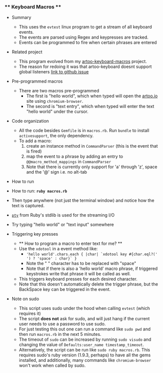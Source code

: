 ### ** Keyboard Macros **

- Summary
  - This uses the `evtest` linux program to get a stream of all keyboard events.
  - The events are parsed using Regex and keypresses are tracked.
  - Events can be programmed to fire when certain phrases are entered

- Related project
  - This program evolved from my [artoo-keyboard-macros](https://github.com/maxpleaner/artoo-keyboard-macros) project.
  - The reason for redoing it was that artoo-keyboard doesnt support global listeners [link to github issue](https://github.com/hybridgroup/artoo-keyboard/issues/6)

- Pre-programmed macros
  - There are two macros pre-programmed
    - The first is  "hello world", which when typed will open the [artoo.io](artoo.io) site using
  `chromium-browser`. 
    - The second is "text entry", which when typed will enter the text "hello world" under the cursor. 

- Code organization
  - All the code besides `Gemfile` is in `macros.rb`. Run `bundle` to install `activesupport`, the only dependency. 
  - To add a macro:
    1. create an instance method in `CommandParser` (this is the event that is fired)
    2. map the event to a phrase by adding an entry to `@@macro_method_mappings` in `CommandParser`
    3. Note that there is currently only support for 'a' through 'z', space and the '@' sign i.e. no alt-tab
-  How to run
  - How to run: __`ruby macros.rb`__
  - Then type anywhere (not just the terminal window) and notice how the text is captured.
  - [`pty`](http://ruby-doc.org/stdlib-2.2.3/libdoc/pty/rdoc/PTY.html) from Ruby's stdlib is used for the streaming I/O 
  - Try typing "hello world"  or "text input" somewhere

- Triggering key presses
  - ** How to program a macro to enter text for me? **
  - Use the `xdotool` in a event method like:
    - ``'hello world'.chars.each { |char| `xdotool key #{char.eql?(' ') ? 'space' : char}` }``
    - Note the " " character has to be replaced with "space"
    - Note that if there is also a 'hello world' macro phrase, if triggered keystrokes write that phrase it will be called as well.
  - This triggers keyboard presses for each desired character.
  - Note that this doesn't automatically delete the trigger phrase, but the BackSpace key can be triggered in the event. 

- Note on sudo
  - This script uses sudo under the hood when calling `evtest` (which requires it)
  - The script **does not** ask for sudo, and will just hang if the current user needs to use a password to use sudo. 
  - For just testing this out one can run a command like `sudo pwd` and then run `macros.rb` in the next 5 minutes.
  - The  timeout of `sudo` can be increased by running `sudo visudo` and changing the value of `Defaults:user_name timestamp_timeout`.
  - Alternatively, the script can be run like `sudo ruby macros.rb`. This requires sudo's ruby version (1.9.3, perhaps) 
    to have all the gems installed, and additionally, many commands like `chromium-browser` won't work when called by sudo. 